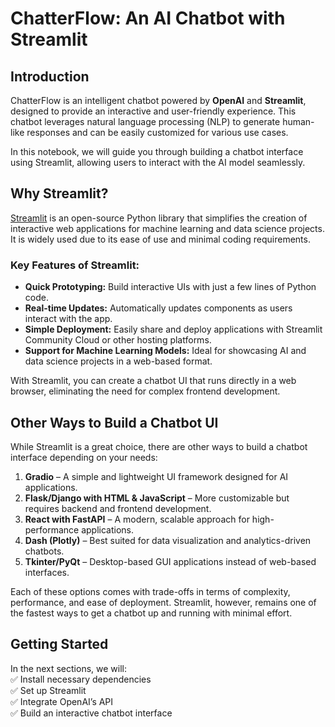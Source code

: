 # **ChatterFlow: An AI Chatbot with Streamlit**  

## **Introduction**  
ChatterFlow is an intelligent chatbot powered by **OpenAI** and **Streamlit**, designed to provide an interactive and user-friendly experience. This chatbot leverages natural language processing (NLP) to generate human-like responses and can be easily customized for various use cases.  

In this notebook, we will guide you through building a chatbot interface using Streamlit, allowing users to interact with the AI model seamlessly.  


## **Why Streamlit?**  
[Streamlit](https://streamlit.io/) is an open-source Python library that simplifies the creation of interactive web applications for machine learning and data science projects. It is widely used due to its ease of use and minimal coding requirements.  

### **Key Features of Streamlit:**  
- **Quick Prototyping:** Build interactive UIs with just a few lines of Python code.  
- **Real-time Updates:** Automatically updates components as users interact with the app.  
- **Simple Deployment:** Easily share and deploy applications with Streamlit Community Cloud or other hosting platforms.  
- **Support for Machine Learning Models:** Ideal for showcasing AI and data science projects in a web-based format.  

With Streamlit, you can create a chatbot UI that runs directly in a web browser, eliminating the need for complex frontend development.  

## **Other Ways to Build a Chatbot UI**  
While Streamlit is a great choice, there are other ways to build a chatbot interface depending on your needs:  

1. **Gradio** – A simple and lightweight UI framework designed for AI applications.  
2. **Flask/Django with HTML & JavaScript** – More customizable but requires backend and frontend development.  
3. **React with FastAPI** – A modern, scalable approach for high-performance applications.  
4. **Dash (Plotly)** – Best suited for data visualization and analytics-driven chatbots.  
5. **Tkinter/PyQt** – Desktop-based GUI applications instead of web-based interfaces.  

Each of these options comes with trade-offs in terms of complexity, performance, and ease of deployment. Streamlit, however, remains one of the fastest ways to get a chatbot up and running with minimal effort.  

## **Getting Started**  
In the next sections, we will:  
✅ Install necessary dependencies  
✅ Set up Streamlit  
✅ Integrate OpenAI’s API  
✅ Build an interactive chatbot interface  